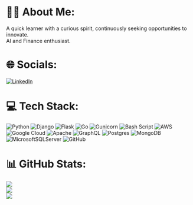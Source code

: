 # 🧑‍🦱 About Me:
A quick learner with a curious spirit, continuously seeking opportunities to innovate. <br>AI and Finance enthusiast.


# 🌐 Socials:
[![LinkedIn](https://img.shields.io/badge/LinkedIn-%230077B5.svg?logo=linkedin&logoColor=white)](https://linkedin.com/in/mrodriguez-ar) 

# 💻 Tech Stack:
![Python](https://img.shields.io/badge/python-3670A0?style=flat&logo=python&logoColor=ffdd54) ![Django](https://img.shields.io/badge/django-%23092E20.svg?style=flat&logo=django&logoColor=white) ![Flask](https://img.shields.io/badge/flask-%23000.svg?style=flat&logo=flask&logoColor=white) 
![Go](https://img.shields.io/badge/go-%2300ADD8.svg?style=flat&logo=go&logoColor=white) ![Gunicorn](https://img.shields.io/badge/gunicorn-%298729.svg?style=flat&logo=gunicorn&logoColor=white)
![Bash Script](https://img.shields.io/badge/bash_script-%23121011.svg?style=flat&logo=gnu-bash&logoColor=white) 
![AWS](https://img.shields.io/badge/AWS-%23FF9900.svg?style=flat&logo=amazon-aws&logoColor=white) ![Google Cloud](https://img.shields.io/badge/GoogleCloud-%234285F4.svg?style=flat&logo=google-cloud&logoColor=white)
![Apache](https://img.shields.io/badge/apache-%23D42029.svg?style=flat&logo=apache&logoColor=white) ![GraphQL](https://img.shields.io/badge/-GraphQL-E10098?style=flat&logo=graphql&logoColor=white) ![Postgres](https://img.shields.io/badge/postgres-%23316192.svg?style=flat&logo=postgresql&logoColor=white) ![MongoDB](https://img.shields.io/badge/MongoDB-%234ea94b.svg?style=flat&logo=mongodb&logoColor=white) ![MicrosoftSQLServer](https://img.shields.io/badge/Microsoft%20SQL%20Server-CC2927?style=flat&logo=microsoft%20sql%20server&logoColor=white) ![GitHub](https://img.shields.io/badge/github-%23121011.svg?style=flat&logo=github&logoColor=white)

# 📊 GitHub Stats:
![](https://github-readme-stats.vercel.app/api?username=alexmnotfound&theme=dark&hide_border=false&include_all_commits=false&count_private=false)<br/>
![](https://github-readme-streak-stats.herokuapp.com/?user=alexmnotfound&theme=dark&hide_border=false)<br/>
![](https://github-readme-stats.vercel.app/api/top-langs/?username=alexmnotfound&theme=dark&hide_border=false&include_all_commits=false&count_private=false&layout=compact)

<!-- Proudly created with GPRM ( https://gprm.itsvg.in ) -->
